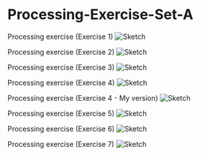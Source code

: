 # Processing-Exercise-Set-A
Processing exercise (Exercise 1)
![Sketch](https://github.com/RougayyahJalloh/Processing-Exercise-Set-A/blob/master/Exercise1/Exercise%201%20Screenshot.PNG)


Processing exercise (Exercise 2)
![Sketch](https://github.com/RougayyahJalloh/Processing-Exercise-Set-A/blob/master/Exercise2/Exercise%202%20Screenshot.PNG)

Processing exercise (Exercise 3)
![Sketch](https://github.com/RougayyahJalloh/Processing-Exercise-Set-A/blob/master/Exercise3/Gif-Exercise-3.gif)

Processing exercise (Exercise 4)
![Sketch](https://github.com/RougayyahJalloh/Processing-Exercise-Set-A/blob/master/Exercise4/Gif-Exercise-4.gif)

Processing exercise (Exercise 4 - My version)
![Sketch](https://github.com/RougayyahJalloh/Processing-Exercise-Set-A/blob/master/Exercise4/Exercise%204%20(my%20version)%20screenshot.PNG)

Processing exercise (Exercise 5)
![Sketch](https://github.com/RougayyahJalloh/Processing-Exercise-Set-A/blob/master/Exercise%205%20Screenshot.PNG)

Processing exercise (Exercise 6)
![Sketch](https://github.com/RougayyahJalloh/Processing-Exercise-Set-A/blob/master/Webp.net-gifmaker.gif)

Processing exercise (Exercise 7)
![Sketch](https://github.com/RougayyahJalloh/Processing-Exercise-Set-A/blob/master/Exercise%207%20-%20Screenshot.PNG)
